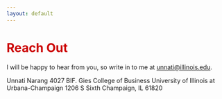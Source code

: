 ```yaml
---
layout: default
---
```


<h1 style="color: #cc0000;">Reach Out</h1>

I will be happy to hear from you, so write in to me at unnati@illinois.edu.

Unnati Narang
4027 BIF. Gies College of Business
University of Illinois at Urbana-Champaign
1206 S Sixth Champaign, IL 61820
